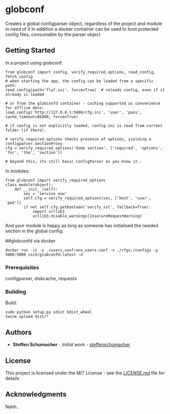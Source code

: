 # globconf

Creates a global configparser object, regardless of the project and module in need of it
In addition a docker container can be used to host protected config files, consumable by the parser object
 

## Getting Started
In a project using globconf:
```
from globconf import config, verify_required_options, read_config, fetch_config
# when starting the app, the config can be loaded from a specific path:
read_config(path='flaf.ini', force=True)  # reloads config, even if it already is loaded

# or from the globconfd container - caching supported as convenience for offline devs:
load_config('http://127.0.0.1:5000/cfg.ini', 'user', 'pass', cache_timeout=86400, force=True)

# if config is not explicitly loaded, config.ini is read from current folder (if there).

# verify_required_options checks presence of options, yielding a configparser.SectionProxy
cfg = verify_required_options('Some section', ['required', 'options', 'for', 'the', 'section'])
 
# beyond this, its still basic ConfigParser as you know it..
```

In modules:
```
from globconf import verify_required_options
class module(object):
    def __init__(self):
        sec = 'service now'
        self.cfg = verify_required_options(sec, ['host', 'user', 'pwd'])
        if not self.cfg.getboolean('verify_ssl', fallback=True):
            import urllib3
            urllib3.disable_warnings(InsecureRequestWarning)
```

And your module is happy as long as someone has initialised the needed section in the global config.

##globconfd via docker
```
docker run -it -v ./users.conf:env_users.conf -v ./cfgs:/configs -p 5000:5000 ssch/globconfd:latest -d
```

### Prerequisites

configparser, diskcache, requests


### Building
Build:
```
sudo python setup.py sdist bdist_wheel
twine upload dist/*
```



## Authors

* **Steffen Schumacher** - *Initial work* - [steffenschumacher](https://github.com/steffenschumacher)

## License

This project is licensed under the MIT License - see the [LICENSE.md](LICENSE.md) file for details

## Acknowledgments
Nahh..
